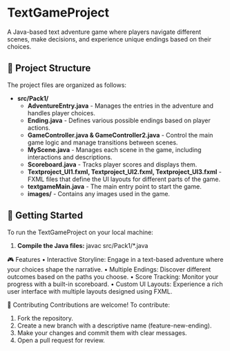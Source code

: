 # TextGameProject

A Java-based text adventure game where players navigate different scenes, make decisions, and experience unique endings based on their choices.

## 📁 Project Structure

The project files are organized as follows:

- **src/Pack1/**
  - **AdventureEntry.java** - Manages the entries in the adventure and handles player choices.
  - **Ending.java** - Defines various possible endings based on player actions.
  - **GameController.java & GameController2.java** - Control the main game logic and manage transitions between scenes.
  - **MyScene.java** - Manages each scene in the game, including interactions and descriptions.
  - **Scoreboard.java** - Tracks player scores and displays them.
  - **Textproject_UI1.fxml, Textproject_UI2.fxml, Textproject_UI3.fxml** - FXML files that define the UI layouts for different parts of the game.
  - **textgameMain.java** - The main entry point to start the game.
  - **images/** - Contains any images used in the game.

## 🚀 Getting Started

To run the TextGameProject on your local machine:

1. **Compile the Java files:**
   javac src/Pack1/*.java

🎮 Features
•	Interactive Storyline: Engage in a text-based adventure where your choices shape the narrative.
•	Multiple Endings: Discover different outcomes based on the paths you choose.
•	Score Tracking: Monitor your progress with a built-in scoreboard.
•	Custom UI Layouts: Experience a rich user interface with multiple layouts designed using FXML.

🤝 Contributing
Contributions are welcome! To contribute:
1.	Fork the repository.
2.	Create a new branch with a descriptive name (feature-new-ending).
3.	Make your changes and commit them with clear messages.
4.	Open a pull request for review.

